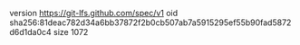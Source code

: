 version https://git-lfs.github.com/spec/v1
oid sha256:81deac782d34a6bb37872f2b0cb507ab7a5915295ef55b90fad5872d6d1da0c4
size 1072
